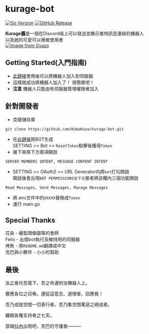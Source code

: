 # kurage-bot
[![Go Version](https://img.shields.io/badge/Go-1.17-blue)](https://golang.org/)
[![GitHub Release](https://img.shields.io/github/v/release/KobaKuse/kurage-bot)](https://github.com/KobaKuse/kurage-bot/releases/)
  
**Kurage醬**是一個在Discord端上可以發送並顯示推特訊息連結的機器人  
以及她的可愛可以療癒使用者  
[![Image from Gyazo](https://i.gyazo.com/76ea3731654dea6f5d30d46f35fa0235.gif)](https://gyazo.com/76ea3731654dea6f5d30d46f35fa0235)

## Getting Started(入門指南)

- [此鏈接](https://discord.com/oauth2/authorize?client_id=1168567471872163880&permissions=11264&scope=bot)使用後可以將機器人加入到伺服器
- 這樣就成功將機器人加入了！ 很簡單吧！
- **注意** 機器人只能由有伺服器管理權限者加入

## 針對開發者
- 克隆儲存庫
```
git clone https://github.com/KobaKuse/kurage-bot.git
```
- 在[此鏈接](https://discord.com/developers/applications)將BOT生成  
SETTING >> Bot >> `ResetToken`點擊後獲得`Token`
- 接下來將下方兩項開啟  
```
SERVER MEMBERS INTENT, MESSAGE CONTENT INTENT
```
- SETTING >> OAuth2 >> URL Generator内將`bot`打勾開啟  
開啟後會出現`BOT PERMISSIONS在下方`接者將該欄內三個功能開啟
```
Read Messages, Send Messages, Manage Messages
```
- 將.env文件中的`XXXXX`替換成`Token`
- 運行 main.go

## Special Thanks
花染 - 繪製頭像圖等的會師  
Felix - 出借bot執行及維持用的伺服器  
烤魚 - 將`README.md`翻譯成中文  
克巴與小夥伴 - 小小的幫助

## 最後
汝之身托吾麾下，吾之命運附汝機器人上。  

響應各位之召喚，遵從這意志、道理者，回應我！  

吾乃成就世間一切善行者，吾乃集世間萬惡之總成者。  

纏繞各種支持者之七天。  

穿越[抖內](https://paypal.me/KobaKuse)出現吧，克巴的守護者———